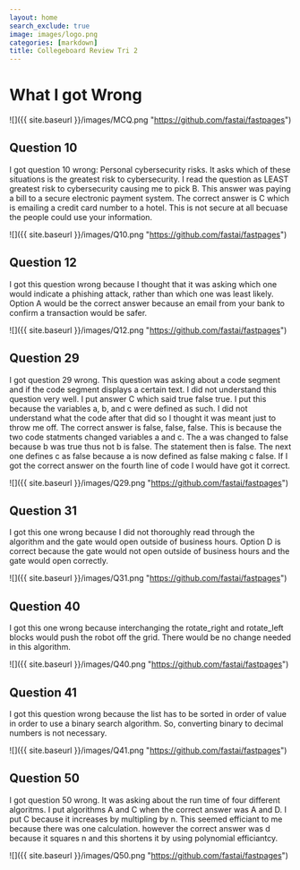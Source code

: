 ```yaml
---
layout: home
search_exclude: true
image: images/logo.png
categories: [markdown]
title: Collegeboard Review Tri 2
---
```


# What I got Wrong

![]({{ site.baseurl }}/images/MCQ.png "https://github.com/fastai/fastpages")

## Question 10
I got question 10 wrong: Personal cybersecurity risks. It asks which of these situations is the greatest risk to cybersecurity. I read the question as LEAST greatest risk to cybersecurity causing me to pick B. This answer was paying a bill to a secure electronic payment system. The correct answer is C which is emailing a credit card number to a hotel. This is not secure at all becuase the people could use your information.

![]({{ site.baseurl }}/images/Q10.png "https://github.com/fastai/fastpages")

## Question 12
I got this question wrong because I thought that it was asking which one would indicate a phishing attack, rather than which one was least likely. Option A would be the correct answer because an email from your bank to confirm a transaction would be safer.

![]({{ site.baseurl }}/images/Q12.png "https://github.com/fastai/fastpages")

## Question 29
I got question 29 wrong. This question was asking about a code segment and if the code segment displays a certain text. I did not understand this question very well. I put answer C which said true false true. I put this because the variables a, b, and c were defined as such. I did not understand what the code after that did so I thought it was meant just to throw me off. The correct answer is false, false, false. This is because the two code statments changed variables a and c. The a was changed to false because b was true thus not b is false. The statement then is false. The next one defines c as false because a is now defined as false making c false. If I got the correct answer on the fourth line of code I would have got it correct.

![]({{ site.baseurl }}/images/Q29.png "https://github.com/fastai/fastpages")

## Question 31
I got this one wrong because I did not thoroughly read through the algorithm and the gate would open outside of business hours. Option D is correct because the gate would not open outside of business hours and the gate would open correctly.

![]({{ site.baseurl }}/images/Q31.png "https://github.com/fastai/fastpages")

## Question 40
I got this one wrong because interchanging the rotate_right and rotate_left blocks would push the robot off the grid. There would be no change needed in this algorithm.

![]({{ site.baseurl }}/images/Q40.png "https://github.com/fastai/fastpages")

## Question 41
I got this question wrong because the list has to be sorted in order of value in order to use a binary search algorithm. So, converting binary to decimal numbers is not necessary.

![]({{ site.baseurl }}/images/Q41.png "https://github.com/fastai/fastpages")

## Question 50
I got question 50 wrong. It was asking about the run time of four different algoritms. I put algorithms A and C when the correct answer was A and D. I put C because it increases by multipling by n. This seemed efficiant to me because there was one calculation. however the correct answer was d because it squares n and this shortens it by using polynomial efficiantcy.

![]({{ site.baseurl }}/images/Q50.png "https://github.com/fastai/fastpages")


